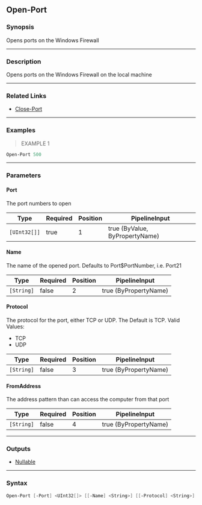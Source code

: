 Open-Port
---------

### Synopsis
Opens ports on the Windows Firewall

---

### Description

Opens ports on the Windows Firewall on the local machine

---

### Related Links
* [Close-Port](Close-Port)

---

### Examples
> EXAMPLE 1

```PowerShell
Open-Port 500
```

---

### Parameters
#### **Port**
The port numbers to open

|Type        |Required|Position|PipelineInput                 |
|------------|--------|--------|------------------------------|
|`[UInt32[]]`|true    |1       |true (ByValue, ByPropertyName)|

#### **Name**
The name of the opened port.  Defaults to Port$PortNumber, i.e. Port21

|Type      |Required|Position|PipelineInput        |
|----------|--------|--------|---------------------|
|`[String]`|false   |2       |true (ByPropertyName)|

#### **Protocol**
The protocol for the port, either TCP or UDP.  The Default is TCP.
Valid Values:

* TCP
* UDP

|Type      |Required|Position|PipelineInput        |
|----------|--------|--------|---------------------|
|`[String]`|false   |3       |true (ByPropertyName)|

#### **FromAddress**
The address pattern than can access the computer from that port

|Type      |Required|Position|PipelineInput        |
|----------|--------|--------|---------------------|
|`[String]`|false   |4       |true (ByPropertyName)|

---

### Outputs
* [Nullable](https://learn.microsoft.com/en-us/dotnet/api/System.Nullable)

---

### Syntax
```PowerShell
Open-Port [-Port] <UInt32[]> [[-Name] <String>] [[-Protocol] <String>] [[-FromAddress] <String>] [<CommonParameters>]
```
